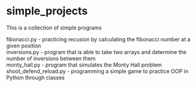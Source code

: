 # simple_projects

This is a collection of simple programs

fibonacci.py - practicing recusion by calculating the fibonacci number at a given position  
inversions.py - program that is able to take two arrays and determine the number of inversions between them  
monty_hall.py - program that simulates the Monty Hall problem  
shoot_defend_reload.py - programming a simple game to practice OOP in Python through classes  
